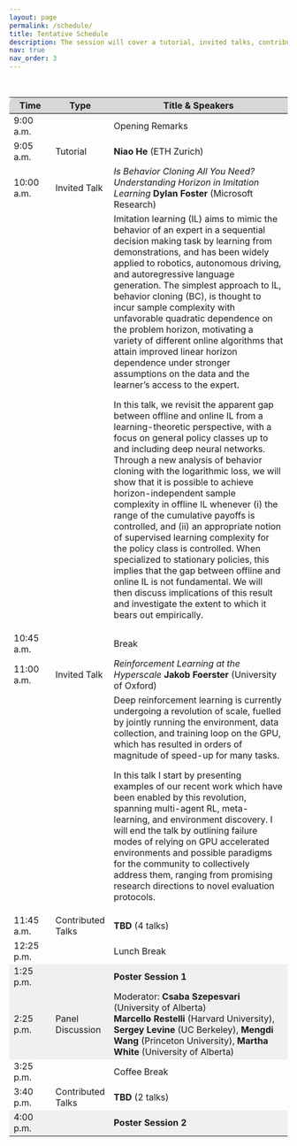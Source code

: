 ```yaml
---
layout: page
permalink: /schedule/
title: Tentative Schedule
description: The session will cover a tutorial, invited talks, contributed talks and posters. The tentative schedule in Central European Summer Time (GMT+2) can be found below. <b>(Click the talks to see their abstracts)</b>
nav: true
nav_order: 3
---
```


<br>

<div>
<table class="table" id="standings" style="border-collapse:collapse">
<tr class="header" style="background-color:rgb(215, 215, 215); border-top: 1pt solid white; border-bottom: 1pt solid black;">
        <th style="border-top-left-radius: 10px; width: 15%">Time</th>
        <!-- <th>Virtual link</th> -->
        <th style="width: 15%">Type</th>
        <th style="width: 70% border-top-right-radius: 10px;">Title & Speakers</th>
        <!-- <th style="width: 25% border-top-right-radius: 10px;">Speakers (Affiliations)</th> -->
      </tr>
      <tr>
  <tr class="header" style="cursor: pointer">
    <td>9:00 a.m.</td>
    <td></td>
    <td>Opening Remarks</td>
  </tr>
  <!-- <tr>
    <td></td>
    <td></td>
    <td>
      TBD
    </td>
  </tr> -->
              
  <tr class="header" style="cursor: pointer">
    <td>9:05 a.m.</td>
    <td>Tutorial</td>
    <td>
      <b>Niao He</b> (ETH Zurich)
    </td>
  </tr>
  <!-- <tr>
    <td></td>
    <td></td>
    <td>
      TBD
    </td>
  </tr> -->

  <tr class="header" style="cursor: pointer">
    <td>10:00 a.m.</td>
    <td>Invited Talk</td>
    <td>
            <i>Is Behavior Cloning All You Need? Understanding Horizon in Imitation Learning</i>
            <b>Dylan Foster</b> (Microsoft Research)
    </td>
  </tr>
  <tr>
    <td></td>
    <td></td>
    <td>
      Imitation learning (IL) aims to mimic the behavior of an expert in a sequential decision making task by learning from demonstrations, and has been widely applied to robotics, autonomous driving, and autoregressive language generation. The simplest approach to IL, behavior cloning (BC), is thought to incur sample complexity with unfavorable quadratic dependence on the problem horizon, motivating a variety of different online algorithms that attain improved linear horizon dependence under stronger assumptions on the data and the learner’s access to the expert.

In this talk, we revisit the apparent gap between offline and online IL from a learning-theoretic perspective, with a focus on general policy classes up to and including deep neural networks. Through a new analysis of behavior cloning with the logarithmic loss, we will show that it is possible to achieve horizon-independent sample complexity in offline IL whenever (i) the range of the cumulative payoffs is controlled, and (ii) an appropriate notion of supervised learning complexity for the policy class is controlled. When specialized to stationary policies, this implies that the gap between offline and online IL is not fundamental. We will then discuss implications of this result and investigate the extent to which it bears out empirically.
    </td>
  </tr>

  <tr class="header">
      <!-- <tr> -->
        <td>10:45 a.m.</td>
        <td></td>
        <td>Break</td>
  </tr>

  <tr class="header" style="cursor: pointer">
    <td>11:00 a.m.</td>
    <td>Invited Talk</td>
    <td>
            <i>Reinforcement Learning at the Hyperscale</i>
            <b>Jakob Foerster</b> (University of Oxford)
    </td>
  </tr>
  <tr>
    <td></td>
    <td></td>
    <td>
      Deep reinforcement learning is currently undergoing a revolution of scale, fuelled by jointly running the environment, data collection, and training loop on the GPU, which has resulted in orders of magnitude of speed-up for many tasks.

In this talk I start by presenting examples of our recent work which have been enabled by this revolution, spanning multi-agent RL, meta-learning, and environment discovery. I will end the talk by outlining failure modes of relying on GPU accelerated environments and possible paradigms for the community to collectively address them, ranging from promising research directions to novel evaluation protocols.
    </td>
  </tr>

  <tr class="header">
    <td>11:45 a.m.</td>
    <td>Contributed Talks</td>
    <td>
      <b>TBD</b> (4 talks)
    </td>
  </tr>

  <tr class="header">
      <!-- <tr> -->
        <td>12:25 p.m.</td>
        <td></td>
        <td>Lunch Break</td>
  </tr>

  <tr class="header" style="background-color:rgb(240, 240, 240);">
      <!-- <tr> -->
        <td>1:25 p.m.</td>
        <td></td>
        <td><b>Poster Session 1</b> </td>
  </tr>



  <tr class="header" style="background-color:rgb(240, 240, 240);">
    <td>2:25 p.m.</td>
    <td>Panel Discussion</td>
    <td>
      Moderator: <b>Csaba Szepesvari</b> (University of Alberta)
      <br>
      <b>Marcello Restelli</b> (Harvard University), 
      <b>Sergey Levine</b> (UC Berkeley),
      <b>Mengdi Wang</b> (Princeton University),
      <b>Martha White</b> (University of Alberta)
    </td>
  </tr>

  <tr class="header">
      <!-- <tr> -->
        <td>3:25 p.m.</td>
        <td></td>
        <td>Coffee Break</td>
  </tr>

  <tr class="header">
    <td>3:40 p.m.</td>
    <td>Contributed Talks</td>
    <td>
      <b>TBD</b> (2 talks)
    </td>
  </tr>

  <tr class="header" style="background-color:rgb(240, 240, 240);">
      <!-- <tr> -->
        <td>4:00 p.m.</td>
        <td></td>
        <td><b>Poster Session 2</b></td>
  </tr>

<!-- </table> -->
<!-- </div> -->
